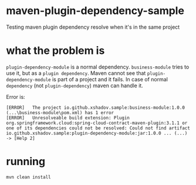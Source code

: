# maven-plugin-dependency-sample
Testing maven plugin dependency resolve when it's in the same project

# what the problem is
`plugin-dependency-module` is a normal dependency. `business-module` tries to use it, but as a `plugin dependency`. Maven cannot see that `plugin-dependency-module` is part of a project and it fails. In case of normal `dependency` (not `plugin-dependency`) maven can handle it.

Error is:
```
[ERROR]   The project io.github.xshadov.sample:business-module:1.0.0 (...\business-module\pom.xml) has 1 error
[ERROR]   Unresolveable build extension: Plugin org.springframework.cloud:spring-cloud-contract-maven-plugin:3.1.1 or one of its dependencies could not be resolved: Could not find artifact io.github.xshadov.sample:plugin-dependency-module:jar:1.0.0 ... (...) -> [Help 2]
```

# running

`mvn clean install`
